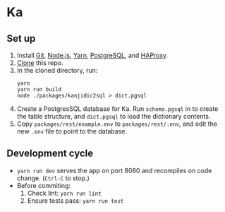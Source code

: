 # Ka

## Set up

 1. Install [Git], [Node.js], [Yarn], [PostgreSQL], and [HAProxy].
 2. [Clone] this repo.
 3. In the cloned directory, run:
    ```
    yarn
    yarn run build
    node ./packages/kanjidic2sql > dict.pgsql
    ```
 4. Create a PostgresSQL database for Ka. Run `schema.pgsql` in to create the
    table structure, and `dict.pgsql` to load the dictionary contents.
 5. Copy `packages/rest/example.env` to `packages/rest/.env`, and edit the new
    `.env` file to point to the database.

[git]: https://help.github.com/articles/set-up-git/#setting-up-git
[node.js]: https://nodejs.org/
[yarn]: https://yarnpkg.com/
[postgresql]: https://www.postgresql.org/
[haproxy]: http://www.haproxy.org/
[clone]: https://help.github.com/articles/cloning-a-repository/

## Development cycle

  * `yarn run dev` serves the app on port 8080 and recompiles on code change.
    (`Ctrl-C` to stop.)
  * Before commiting:
     1. Check lint: `yarn run lint`
     2. Ensure tests pass: `yarn run test`
